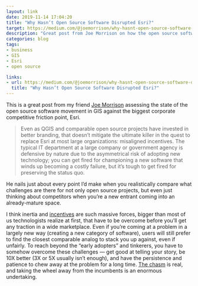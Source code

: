 ```yaml
---
layout: link
date: 2019-11-14 17:04:20
title: "Why Hasn’t Open Source Software Disrupted Esri?"
target: https://medium.com/@joemorrison/why-hasnt-open-source-software-disrupted-esri-a55896dd6f58
description: "Great post from Joe Morrison on how the open source software movement has been unable to unseat Esri in most markets."
categories: blog
tags:
- business
- GIS
- Esri
- open source

links:
- url: https://medium.com/@joemorrison/why-hasnt-open-source-software-disrupted-esri-a55896dd6f58
  title: "Why Hasn’t Open Source Software Disrupted Esri?"
---
```


This is a great post from my friend [Joe Morrison](https://twitter.com/mouthofmorrison "Joe Morrison") assessing the state of the open source software movement in GIS against the biggest corporate competitive friction point, Esri.

> Even as QGIS and comparable open source projects have invested in better branding, that doesn’t mitigate the ultimate killer in the quest to replace Esri at most large organizations: misaligned incentives. The typical IT department at a large company or government agency is defensive by nature due to the asymmetrical risk of adopting new technology; you can get fired for championing a new software that winds up becoming a costly failure, but it’s tough to get fired for preserving the status quo.

He nails just about every point I’d make when you realistically compare what challenges are there for not only open source projects, but even just thinking about competitors when you’re a new entrant coming into an already-mature space.

I think inertia and [incentives](/post/the-magic-of-recurring-revenue/ "The Magic of Recurring Revenue") are such massive forces, bigger than most of us technologists realize at first, that have to be overcome before you’ll get any traction in a wide marketplace. Even if you’re coming at a problem in a largely new way (creating a new category of software), users will still prefer to find the closest comparable analog to stack you up against, even if unfairly. To reach beyond the “early adopters” and tinkerers, you have to somehow overcome these challenges — get good at telling your story, be 10X better (3X or 5X usually isn’t enough), and have the persistence and patience to chew away at the problem for a long time. [The chasm](/post/reaching-the-early-majority/ "Reaching the Early Majority") is real, and taking the wheel away from the incumbents is an enormous undertaking.
